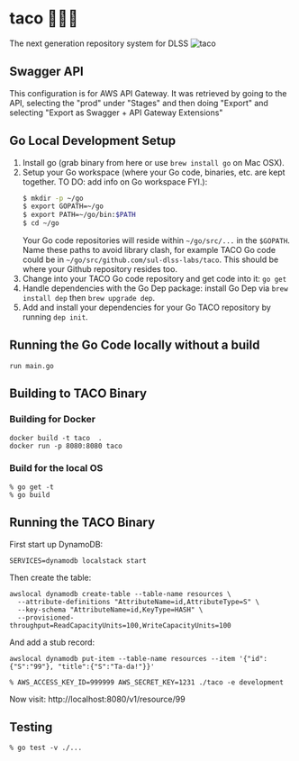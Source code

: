 # taco 🌮🌮🌮
The next generation repository system for DLSS
![taco](https://user-images.githubusercontent.com/92044/34897877-016a4e36-f7b6-11e7-80e3-4edecfb2f89d.gif)

## Swagger API

This configuration is for AWS API Gateway.  It was retrieved by going to the API, selecting the "prod" under "Stages" and then doing "Export" and selecting "Export as Swagger + API Gateway Extensions"

## Go Local Development Setup

1. Install go (grab binary from here or use `brew install go` on Mac OSX).
2. Setup your Go workspace (where your Go code, binaries, etc. are kept together. TO DO: add info on Go workspace FYI.):
    ```bash
    $ mkdir -p ~/go
    $ export GOPATH=~/go
    $ export PATH=~/go/bin:$PATH
    $ cd ~/go
    ```
    Your Go code repositories will reside within `~/go/src/...` in the `$GOPATH`. Name these paths to avoid library clash, for example TACO Go code could be in `~/go/src/github.com/sul-dlss-labs/taco`. This should be where your Github repository resides too.
3. Change into your TACO Go code repository and get code into it: `go get`
4. Handle dependencies with the Go Dep package: install Go Dep via `brew install dep` then `brew upgrade dep`.
5. Add and install your dependencies for your Go TACO repository by running `dep init`.

## Running the Go Code locally without a build


```shell
run main.go
```

## Building to TACO Binary

### Building for Docker
```shell
docker build -t taco  .
docker run -p 8080:8080 taco
```

### Build for the local OS
```shell
% go get -t
% go build
```

## Running the TACO Binary

First start up DynamoDB:
```shell
SERVICES=dynamodb localstack start
```

Then create the table:
```shell
awslocal dynamodb create-table --table-name resources \
  --attribute-definitions "AttributeName=id,AttributeType=S" \
  --key-schema "AttributeName=id,KeyType=HASH" \
  --provisioned-throughput=ReadCapacityUnits=100,WriteCapacityUnits=100
```

And add a stub record:
```
awslocal dynamodb put-item --table-name resources --item '{"id": {"S":"99"}, "title":{"S":"Ta-da!"}}'
```

```shell
% AWS_ACCESS_KEY_ID=999999 AWS_SECRET_KEY=1231 ./taco -e development
```

Now visit: http://localhost:8080/v1/resource/99

## Testing

```shell
% go test -v ./...
```
